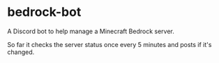 # bedrock-bot
A Discord bot to help manage a Minecraft Bedrock server.

So far it checks the server status once every 5 minutes and posts if it's changed.